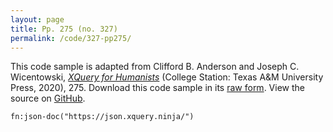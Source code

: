 ```yaml
---
layout: page
title: Pp. 275 (no. 327)
permalink: /code/327-pp275/
---
```


This code sample is adapted from Clifford B. Anderson and Joseph C. Wicentowski, 
[_XQuery for Humanists_](/) (College Station: Texas A&M University Press, 2020), 275. 
Download this code sample in its [raw form](/code/327-pp275/327-pp275.xq).
View the source on [GitHub](https://github.com/coding4humanists/xquery4humanists/blob/release/code/327-pp275/327-pp275.xq).

```xquery
fn:json-doc("https://json.xquery.ninja/")
```  
